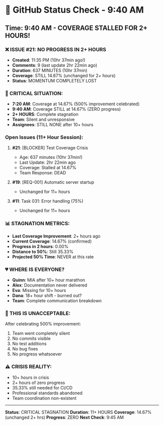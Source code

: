 # 🐙 GitHub Status Check - 9:40 AM

## Time: 9:40 AM - COVERAGE STALLED FOR 2+ HOURS!

### ❌ ISSUE #21: NO PROGRESS IN 2+ HOURS
- **Created**: 11:35 PM (10hr 37min ago!)
- **Comments**: 9 (last update 2hr 22min ago)
- **Duration**: 637 MINUTES (10hr 37min)
- **Coverage**: STILL 14.67% (unchanged for 2+ hours)
- **Status**: MOMENTUM COMPLETELY LOST

### 🚨 CRITICAL SITUATION:
- **7:20 AM**: Coverage at 14.67% (500% improvement celebrated)
- **9:40 AM**: Coverage STILL at 14.67% (ZERO progress)
- **2+ HOURS**: Complete stagnation
- **Team**: Silent and unresponsive
- **Assignees**: STILL NONE after 10+ hours

### Open Issues (11+ Hour Session):
1. **#21**: [BLOCKER] Test Coverage Crisis
   - Age: 637 minutes (10hr 37min!)
   - Last Update: 2hr 22min ago
   - Coverage: Stalled at 14.67%
   - Team Response: DEAD
   
2. **#19**: [REQ-001] Automatic server startup
   - Unchanged for 11+ hours
   
3. **#11**: Task 031: Error handling (75%)
   - Unchanged for 11+ hours

### 📊 STAGNATION METRICS:
- **Last Coverage Improvement**: 2+ hours ago
- **Current Coverage**: 14.67% (confirmed)
- **Progress in 2 hours**: 0.00%
- **Distance to 50%**: Still 35.33%
- **Projected 50% Time**: NEVER at this rate

### 💔 WHERE IS EVERYONE?
- **Quinn**: MIA after 10+ hour marathon
- **Alex**: Documentation never delivered
- **Eva**: Missing for 10+ hours
- **Dana**: 18+ hour shift - burned out?
- **Team**: Complete communication breakdown

### 🎯 THIS IS UNACCEPTABLE:
After celebrating 500% improvement:
1. Team went completely silent
2. No commits visible
3. No test additions
4. No bug fixes
5. No progress whatsoever

### ⚠️ CRISIS REALITY:
- 10+ hours in crisis
- 2+ hours of zero progress
- 35.33% still needed for CI/CD
- Professional standards abandoned
- Team coordination non-existent

---
**Status**: CRITICAL STAGNATION
**Duration**: 11+ HOURS
**Coverage**: 14.67% (unchanged 2+ hrs)
**Progress**: ZERO
**Next Check**: 9:45 AM